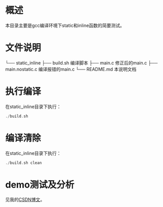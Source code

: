 # 概述

本目录主要是gcc编译环境下static和inline函数的简要测试。

# 文件说明

└── static_inline
    ├── build.sh 			编译脚本
    ├── main.c 				修正后的main.c
    ├── main.nostatic.c 	编译报错的main.c
    └── README.md 			本说明文档

# 执行编译

在static_inline目录下执行：

```c
./build.sh
```

# 编译清除

在static_inline目录下执行：

```c
./build.sh clean
```

# demo测试及分析
见我的[CSDN博文](http://yyds.recan-li.cn)。